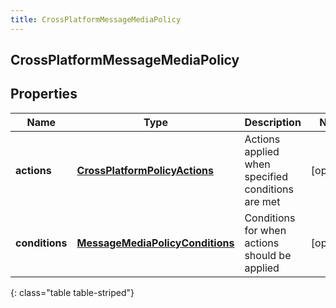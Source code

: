 ```yaml
---
title: CrossPlatformMessageMediaPolicy
---
```

## CrossPlatformMessageMediaPolicy


## Properties

| Name | Type | Description | Notes |
| ------------ | ------------- | ------------- | ------------- |
| **actions** | <!----><!---->[**CrossPlatformPolicyActions**](CrossPlatformPolicyActions.html)<!----> | Actions applied when specified conditions are met |  [optional] |
| **conditions** | <!----><!---->[**MessageMediaPolicyConditions**](MessageMediaPolicyConditions.html)<!----> | Conditions for when actions should be applied |  [optional] |
{: class="table table-striped"}



